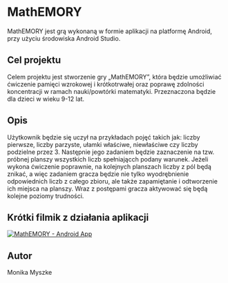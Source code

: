 # MathEMORY

MathEMORY jest grą wykonaną w formie aplikacji na platformę Android, przy użyciu środowiska Android Studio.

## Cel projektu

Celem projektu jest stworzenie gry „MathEMORY”, która będzie umożliwiać ćwiczenie pamięci wzrokowej i krótkotrwałej oraz poprawę zdolności koncentracji w ramach nauki/powtórki matematyki. Przeznaczona będzie dla dzieci w wieku 9-12 lat.

## Opis

Użytkownik będzie się uczył na przykładach pojęć takich jak: liczby pierwsze, liczby parzyste, ułamki właściwe, niewłaściwe czy liczby podzielne przez 3. Następnie jego zadaniem będzie zaznaczenie na tzw. próbnej planszy wszystkich liczb spełniającch podany warunek. Jeżeli wykona ćwiczenie poprawnie, na kolejnych planszach liczby z pól będą znikać, a więc zadaniem gracza będzie nie tylko wyodrębnienie odpowiednich liczb z całego zbioru, ale także zapamiętanie i odtworzenie ich miejsca na planszy. Wraz z postępami gracza aktywować się będą kolejne poziomy trudności.

## Krótki filmik z działania aplikacji

[![MathEMORY - Android App](https://img.youtube.com/vi/O9MK0Qrl1ok/0.jpg)](https://www.youtube.com/watch?v=O9MK0Qrl1ok)


## Autor

Monika Myszke
